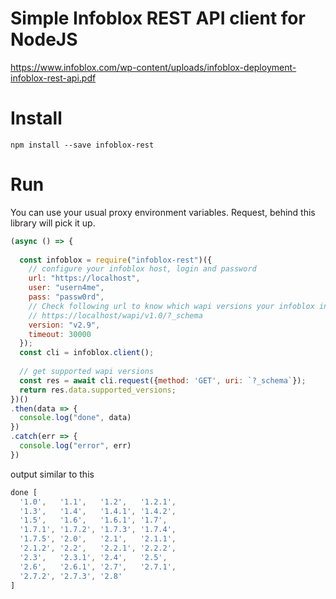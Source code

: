 
# Simple Infoblox REST API client for NodeJS

https://www.infoblox.com/wp-content/uploads/infoblox-deployment-infoblox-rest-api.pdf

# Install

```
npm install --save infoblox-rest
```


# Run

You can use your usual proxy environment variables.
Request, behind this library will pick it up.


```js
(async () => {
 
  const infoblox = require("infoblox-rest")({
    // configure your infoblox host, login and password
    url: "https://localhost",
    user: "usern4me",
    pass: "passw0rd",
    // Check following url to know which wapi versions your infoblox installation supports
    // https://localhost/wapi/v1.0/?_schema
    version: "v2.9",
    timeout: 30000
  });
  const cli = infoblox.client();
  
  // get supported wapi versions
  const res = await cli.request({method: 'GET', uri: `?_schema`});
  return res.data.supported_versions;
})()
.then(data => {
  console.log("done", data)
})
.catch(err => {
  console.log("error", err)
})

```

output similar to this
```js
done [
  '1.0',   '1.1',   '1.2',   '1.2.1',
  '1.3',   '1.4',   '1.4.1', '1.4.2',
  '1.5',   '1.6',   '1.6.1', '1.7',
  '1.7.1', '1.7.2', '1.7.3', '1.7.4',
  '1.7.5', '2.0',   '2.1',   '2.1.1',
  '2.1.2', '2.2',   '2.2.1', '2.2.2',
  '2.3',   '2.3.1', '2.4',   '2.5',
  '2.6',   '2.6.1', '2.7',   '2.7.1',
  '2.7.2', '2.7.3', '2.8'
]

```